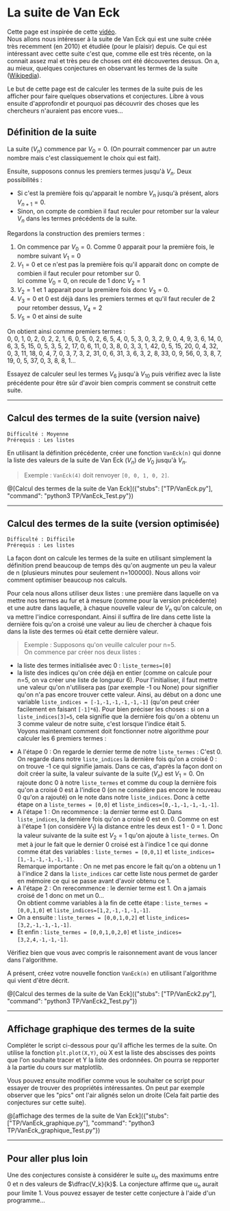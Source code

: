 # La suite de Van Eck

Cette page est inspirée de cette [vidéo](https://www.youtube.com/watch?v=etMJxB-igrc).  
Nous allons nous intéresser à la suite de Van Eck qui est une suite créée très recemment (en 2010) et étudiée (pour le plaisir) depuis. Ce qui est intéressant avec cette suite c'est que, comme elle est très récente, on la connait assez mal et très peu de choses ont été découvertes dessus. On a, au mieux, quelques conjectures en observant les termes de la suite ([Wikipedia](https://en.wikipedia.org/wiki/Van_Eck%27s_sequence)).  

Le but de cette page est de calculer les termes de la suite puis de les afficher pour faire quelques observations et conjectures. Libre à vous ensuite d'approfondir et pourquoi pas découvrir des choses que les chercheurs n'auraient pas encore vues...

## Définition de la suite

La suite $`(V_n)`$ commence par $`V_0=0`$. (On pourrait commencer par un autre nombre mais c'est classiquement le choix qui est fait).

Ensuite, supposons connus les premiers termes jusqu'à $`V_n`$. Deux possibilités : 
- Si c'est la première fois qu'apparait le nombre $`V_n`$ jusqu'à présent, alors $`V_{n+1}=0`$.
- Sinon, on compte de combien il faut reculer pour retomber sur la valeur $`V_n`$ dans les termes précédents de la suite.

Regardons la construction des premiers termes :
1. On commence par $`V_0=0`$. Comme 0 apparait pour la première fois, le nombre suivant $`V_1=0`$
2. $`V_1=0`$ et ce n'est pas la première fois qu'il apparait donc on compte de combien il faut reculer pour retomber sur 0.   
Ici comme $`V_0=0`$, on recule de 1 donc $`V_2=1`$
3. $`V_2=1`$ et 1 apparait pour la première fois donc $`V_3=0`$.
4. $`V_3=0`$ et 0 est déjà dans les premiers termes et qu'il faut reculer de 2 pour retomber dessus, $`V_4=2`$
5. $`V_5=0`$ et ainsi de suite

On obtient ainsi comme premiers termes :  
0, 0, 1, 0, 2, 0, 2, 2, 1, 6, 0, 5, 0, 2, 6, 5, 4, 0, 5, 3, 0, 3, 2, 9, 0, 4, 9, 3, 6, 14, 0, 6, 3, 5, 15, 0, 5, 3, 5, 2, 17, 0, 6, 11, 0, 3, 8, 0, 3, 3, 1, 42, 0, 5, 15, 20, 0, 4, 32, 0, 3, 11, 18, 0, 4, 7, 0, 3, 7, 3, 2, 31, 0, 6, 31, 3, 6, 3, 2, 8, 33, 0, 9, 56, 0, 3, 8, 7, 19, 0, 5, 37, 0, 3, 8, 8, 1...

Essayez de calculer seul les termes $`V_6`$ jusqu'à $`V_{10}`$ puis vérifiez avec la liste précédente pour être sûr d'avoir bien compris comment se construit cette suite.

---

## Calcul des termes de la suite (version naive)
`Difficulté : Moyenne`  
`Prérequis : Les listes`

En utilisant la définition précédente, créer une fonction `VanEck(n)` qui donne la liste des valeurs de la suite de Van Eck $`(V_n)`$ de $`V_0`$ jusqu'à $`V_n`$.

> Exemple : `VanEck(4)` doit renvoyer `[0, 0, 1, 0, 2]`.

@[Calcul des termes de la suite de Van Eck]({"stubs": ["TP/VanEck.py"], "command": "python3 TP/VanEck_Test.py"})

---

## Calcul des termes de la suite (version optimisée)
`Difficulté : Difficile`  
`Prérequis : Les listes`

La façon dont on calcule les termes de la suite en utilisant simplement la définition prend beaucoup de temps dès qu'on augmente un peu la valeur de n (plusieurs minutes pour seulement n=100000). Nous allons voir comment optimiser beaucoup nos calculs.

Pour cela nous allons utiliser deux listes : une première dans laquelle on va mettre nos termes au fur et à mesure (comme pour la version précédente) et une autre dans laquelle, à chaque nouvelle valeur de $`V_n`$ qu'on calcule, on va mettre l'indice correspondant. Ainsi il suffira de lire dans cette liste la dernière fois qu'on a croisé une valeur au lieu de chercher à chaque fois dans la liste des termes où était cette dernière valeur.

> Exemple : Supposons qu'on veuille calculer pour n=5.  
On commence par créer nos deux listes : 
- la liste des termes initialisée avec 0 : `liste_termes=[0]`
- la liste des indices qu'on crée déjà en entier (comme on calcule pour n=5, on va créer une liste de longueur 6). Pour l'initialiser, il faut mettre une valeur qu'on n'utilisera pas (par exemple -1 ou None) pour signifier qu'on n'a pas encore trouver cette valeur. Ainsi, au début on a donc une variable `liste_indices = [-1,-1,-1,-1,-1,-1]` (qu'on peut créer facilement en faisant `[-1]*6`). Pour bien préciser les choses : si on a `liste_indices[3]=5`, cela signifie que la dernière fois qu'on a obtenu un 3 comme valeur de notre suite, c'est lorsque l'indice était 5.  
Voyons maintenant comment doit fonctionner notre algorithme pour calculer les 6 premiers termes :
+ A l'étape 0 : On regarde le dernier terme de notre `liste_termes` : C'est 0. On regarde dans notre `liste_indices` la dernière fois qu'on a croisé 0 : on trouve -1 ce qui signifie jamais. Dans ce cas, d'après la façon dont on doit créer la suite, la valeur suivante de la suite $`(V_n)`$ est $`V_1=0`$. On rajoute donc 0 à notre `liste_termes` et comme du coup la dernière fois qu'on a croisé 0 est à l'indice 0 (on ne considère pas encore le nouveau 0 qu'on a rajouté) on le note dans notre `liste_indices`. 
Donc à cette étape on a `liste_termes = [0,0]` et `liste_indices=[0,-1,-1,-1,-1,-1]`.
+ A l'étape 1 : On recommence : la dernier terme est 0. Dans `liste_indices`, la dernière fois qu'on a croisé 0 est en 0. Comme on est à l'étape 1 (on considère $`V_1`$) la distance entre les deux est 1 - 0 = 1. Donc la valeur suivante de la suite est $`V_2=1`$ qu'on ajoute à `liste_termes`. On met à jour le fait que le dernier 0 croisé est à l'indice 1 ce qui donne comme état des variables : `liste_termes = [0,0,1]` et `liste_indices=[1,-1,-1,-1,-1,-1]`.  
Remarque importante : On ne met pas encore le fait qu'on a obtenu un 1 à l'indice 2 dans la `liste_indices` car cette liste nous permet de garder en mémoire ce qui se passe avant d'avoir obtenu ce 1.
+ A l'étape 2 : On rerecommence : le dernier terme est 1. On a jamais croisé de 1 donc on met un 0...  
On obtient comme variables à la fin de cette étape : `liste_termes = [0,0,1,0]` et `liste_indices=[1,2,-1,-1,-1,-1]`.  
+ On a ensuite : `liste_termes = [0,0,1,0,2]` et `liste_indices=[3,2,-1,-1,-1,-1]`.  
+ Et enfin : `liste_termes = [0,0,1,0,2,0]` et `liste_indices=[3,2,4,-1,-1,-1]`.  

Vérifiez bien que vous avec compris le raisonnement avant de vous lancer dans l'algorithme.

A présent, créez votre nouvelle fonction `VanEck(n)` en utilisant l'algorithme qui vient d'être décrit.

@[Calcul des termes de la suite de Van Eck]({"stubs": ["TP/VanEck2.py"], "command": "python3 TP/VanEck2_Test.py"})

---

## Affichage graphique des termes de la suite

Compléter le script ci-dessous pour qu'il affiche les termes de la suite. On utilise la fonction `plt.plot(X,Y)`, où X est la liste des abscisses des points que l'on souhaite tracer et Y la liste des ordonnées. On pourra se repporter à la partie du cours sur matplotlib.

Vous pouvez ensuite modifier comme vous le souhaiter ce script pour essayer de trouver des propriétés intéressantes. On peut par exemple observer que les "pics" ont l'air alignés selon un droite (Cela fait partie des conjectures sur cette suite).


@[affichage des termes de la suite de Van Eck]({"stubs": ["TP/VanEck_graphique.py"], "command": "python3 TP/VanEck_graphique_Test.py"})

---

## Pour aller plus loin 

Une des conjectures consiste à considérer le suite $`u_n`$ des maximums entre 0 et n des valeurs de $`\dfrac{V_k}{k}`$. La conjecture affirme que $`u_n`$ aurait pour limite 1. Vous pouvez essayer de tester cette conjecture à l'aide d'un programme...

